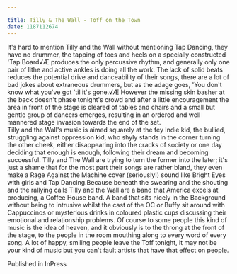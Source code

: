 ```yaml
---

title: Tilly & The Wall - Toff on the Town
date: 1187112674
---
```

It's hard to mention Tilly and the Wall without mentioning Tap Dancing, they have no drummer, the tapping of toes and heels on a specially constructed 'Tap Board√Æ produces the only percussive rhythm, and generally only one pair of lithe and active ankles is doing all the work. The lack of solid beats reduces the potential drive and danceability of their songs, there are a lot of bad jokes about extraneous drummers, but as the adage goes, 'You don't know what you've got 'til it's gone.√Æ However the missing skin basher at the back doesn't phase tonight's crowd and after a little encouragement the area in front of the stage is cleared of tables and chairs and a small but gentle group of dancers emerges, resulting in an ordered and well mannered stage invasion towards the end of the set.<br>Tilly and the Wall's music is aimed squarely at the fey Indie kid, the bullied, struggling against oppression kid, who shyly stands in the corner turning the other cheek, either disappearing into the cracks of society or one day deciding that enough is enough, following their dream and becoming successful. Tilly and The Wall are trying to turn the former into the later; it's just a shame that for the most part their songs are rather bland, they even make a Rage Against the Machine cover (seriously!) sound like Bright Eyes with girls and Tap Dancing.Because beneath the swearing and the shouting and the rallying calls Tilly and the Wall are a band that America excels at producing, a Coffee House band. A band that sits nicely in the Background without being to intrusive whilst the cast of the OC or Buffy sit around with Cappuccinos or mysterious drinks in coloured plastic cups discussing their emotional and relationship problems. Of course to some people this kind of music is the idea of heaven, and it obviously is to the throng at the front of the stage, to the people in the room mouthing along to every word of every song. A lot of happy, smiling people leave the Toff tonight, it may not be your kind of music but you can't fault artists that have that effect on people.


Published in InPress
